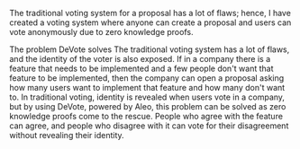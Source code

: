 The traditional voting system for a proposal has a lot of flaws; hence, I have created a voting system where anyone can create a proposal and users can vote anonymously due to zero knowledge proofs.

The problem DeVote solves
The traditional voting system has a lot of flaws, and the identity of the voter is also exposed. If in a company there is a feature that needs to be implemented and a few people don't want that feature to be implemented, then the company can open a proposal asking how many users want to implement that feature and how many don't want to. In traditional voting, identity is revealed when users vote in a company, but by using DeVote, powered by Aleo, this problem can be solved as zero knowledge proofs come to the rescue. People who agree with the feature can agree, and people who disagree with it can vote for their disagreement without revealing their identity.
